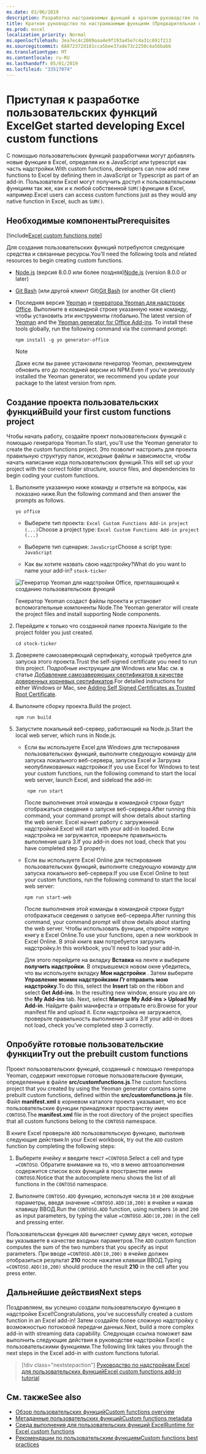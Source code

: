 ```yaml
---
ms.date: 03/06/2019
description: Разработка настраиваемых функций в кратком руководстве по Excel.
title: Краткое руководство по настраиваемым функциям (Предварительная версия)
ms.prod: excel
localization_priority: Normal
ms.openlocfilehash: 3ea7ec4c2089aaa4e9f193a45e7c4a31c691f213
ms.sourcegitcommit: 68872372d181cca5bee37ade73c2250c4a56bab6
ms.translationtype: MT
ms.contentlocale: ru-RU
ms.lasthandoff: 05/01/2019
ms.locfileid: "33517074"
---
```

# <a name="get-started-developing-excel-custom-functions"></a><span data-ttu-id="1a9bb-103">Приступая к разработке пользовательских функций Excel</span><span class="sxs-lookup"><span data-stu-id="1a9bb-103">Get started developing Excel custom functions</span></span>

<span data-ttu-id="1a9bb-104">С помощью пользовательских функций разработчики могут добавлять новые функции в Excel, определяя их в JavaScript или typescript как часть надстройки.</span><span class="sxs-lookup"><span data-stu-id="1a9bb-104">With custom functions, developers can now add new functions to Excel by defining them in JavaScript or Typescript as part of an add-in.</span></span> <span data-ttu-id="1a9bb-105">Пользователи Excel могут получить доступ к пользовательским функциям так же, как и к любой собственной `SUM()`функции в Excel, например.</span><span class="sxs-lookup"><span data-stu-id="1a9bb-105">Excel users can access custom functions just as they would any native function in Excel, such as `SUM()`.</span></span>

## <a name="prerequisites"></a><span data-ttu-id="1a9bb-106">Необходимые компоненты</span><span class="sxs-lookup"><span data-stu-id="1a9bb-106">Prerequisites</span></span>

[!include[Excel custom functions note](../includes/excel-custom-functions-note.md)]

<span data-ttu-id="1a9bb-107">Для создания пользовательских функций потребуются следующие средства и связанные ресурсы.</span><span class="sxs-lookup"><span data-stu-id="1a9bb-107">You'll need the following tools and related resources to begin creating custom functions.</span></span>

- <span data-ttu-id="1a9bb-108">[Node.js](https://nodejs.org/en/) (версия 8.0.0 или более поздняя)</span><span class="sxs-lookup"><span data-stu-id="1a9bb-108">[Node.js](https://nodejs.org/en/) (version 8.0.0 or later)</span></span>

- <span data-ttu-id="1a9bb-109">[Git Bash](https://git-scm.com/downloads) (или другой клиент Git)</span><span class="sxs-lookup"><span data-stu-id="1a9bb-109">[Git Bash](https://git-scm.com/downloads) (or another Git client)</span></span>

- <span data-ttu-id="1a9bb-110">Последняя версия [Yeoman](https://yeoman.io/) и [генератора Yeoman для надстроек Office](https://www.npmjs.com/package/generator-office). Выполните в командной строке указанную ниже команду, чтобы установить эти инструменты глобально.</span><span class="sxs-lookup"><span data-stu-id="1a9bb-110">The latest version of [Yeoman](https://yeoman.io/) and the [Yeoman generator for Office Add-ins](https://www.npmjs.com/package/generator-office). To install these tools globally, run the following command via the command prompt:</span></span>

    ```command&nbsp;line
    npm install -g yo generator-office
    ```

    > [!NOTE]
    > <span data-ttu-id="1a9bb-111">Даже если вы ранее установили генератор Yeoman, рекомендуем обновить его до последней версии из NPM.</span><span class="sxs-lookup"><span data-stu-id="1a9bb-111">Even if you've previously installed the Yeoman generator, we recommend you update your package to the latest version from npm.</span></span>

## <a name="build-your-first-custom-functions-project"></a><span data-ttu-id="1a9bb-112">Создание проекта пользовательских функций</span><span class="sxs-lookup"><span data-stu-id="1a9bb-112">Build your first custom functions project</span></span>

<span data-ttu-id="1a9bb-113">Чтобы начать работу, создайте проект пользовательских функций с помощью генератора Yeoman.</span><span class="sxs-lookup"><span data-stu-id="1a9bb-113">To start, you'll use the Yeoman generator to create the custom functions project.</span></span> <span data-ttu-id="1a9bb-114">Это позволит настроить для проекта правильную структуру папок, исходные файлы и зависимости, чтобы начать написание кода пользовательских функций.</span><span class="sxs-lookup"><span data-stu-id="1a9bb-114">This will set up your project with the correct folder structure, source files, and dependencies to begin coding your custom functions.</span></span>

1. <span data-ttu-id="1a9bb-115">Выполните указанную ниже команду и ответьте на вопросы, как показано ниже.</span><span class="sxs-lookup"><span data-stu-id="1a9bb-115">Run the following command and then answer the prompts as follows.</span></span>

    ```command&nbsp;line
    yo office
    ```

    - <span data-ttu-id="1a9bb-116">Выберите тип проекта: `Excel Custom Functions Add-in project (...)`</span><span class="sxs-lookup"><span data-stu-id="1a9bb-116">Choose a project type: `Excel Custom Functions Add-in project (...)`</span></span>

    - <span data-ttu-id="1a9bb-117">Выберите тип сценария: `JavaScript`</span><span class="sxs-lookup"><span data-stu-id="1a9bb-117">Choose a script type: `JavaScript`</span></span>

    - <span data-ttu-id="1a9bb-118">Как вы хотите назвать свою надстройку?</span><span class="sxs-lookup"><span data-stu-id="1a9bb-118">What do you want to name your add-in?</span></span> `stock-ticker`

    ![Генератор Yeoman для надстройки Office, приглашающий к созданию пользовательских функций](../images/12-10-fork-cf-pic.jpg)

    <span data-ttu-id="1a9bb-120">Генератор Yeoman создаст файлы проекта и установит вспомогательные компоненты Node.</span><span class="sxs-lookup"><span data-stu-id="1a9bb-120">The Yeoman generator will create the project files and install supporting Node components.</span></span>

2. <span data-ttu-id="1a9bb-121">Перейдите к только что созданной папке проекта.</span><span class="sxs-lookup"><span data-stu-id="1a9bb-121">Navigate to the project folder you just created.</span></span>

    ```command&nbsp;line
    cd stock-ticker
    ```

3. <span data-ttu-id="1a9bb-122">Доверяете самозаверяющий сертификату, который требуется для запуска этого проекта.</span><span class="sxs-lookup"><span data-stu-id="1a9bb-122">Trust the self-signed certificate you need to run this project.</span></span> <span data-ttu-id="1a9bb-123">Подробные инструкции для Windows или Mac см. в статье [Добавление самозаверяющих сертификатов в качестве доверенных корневых сертификатов](https://github.com/OfficeDev/generator-office/blob/master/src/docs/ssl.md).</span><span class="sxs-lookup"><span data-stu-id="1a9bb-123">For detailed instructions for either Windows or Mac, see [Adding Self Signed Certificates as Trusted Root Certificate](https://github.com/OfficeDev/generator-office/blob/master/src/docs/ssl.md).</span></span>  

4. <span data-ttu-id="1a9bb-124">Выполните сборку проекта.</span><span class="sxs-lookup"><span data-stu-id="1a9bb-124">Build the project.</span></span>

    ```command&nbsp;line
    npm run build
    ```

5. <span data-ttu-id="1a9bb-125">Запустите локальный веб-сервер, работающий на Node.js.</span><span class="sxs-lookup"><span data-stu-id="1a9bb-125">Start the local web server, which runs in Node.js.</span></span>

    - <span data-ttu-id="1a9bb-126">Если вы используете Excel для Windows для тестирования пользовательских функций, выполните следующую команду для запуска локального веб-сервера, запуска Excel и Загрузка неопубликованных надстройки:</span><span class="sxs-lookup"><span data-stu-id="1a9bb-126">If you use Excel for Windows to test your custom functions, run the following command to start the local web server, launch Excel, and sideload the add-in:</span></span>

        ```command&nbsp;line
         npm run start
        ```
        <span data-ttu-id="1a9bb-127">После выполнения этой команды в командной строки будут отображаться сведения о запуске веб-сервера.</span><span class="sxs-lookup"><span data-stu-id="1a9bb-127">After running this command, your command prompt will show details about starting the web server.</span></span> <span data-ttu-id="1a9bb-128">Excel начнет работу с загруженной надстройкой.</span><span class="sxs-lookup"><span data-stu-id="1a9bb-128">Excel will start with your add-in loaded.</span></span> <span data-ttu-id="1a9bb-129">Если надстройка не загружается, проверьте правильность выполнения шага 3.</span><span class="sxs-lookup"><span data-stu-id="1a9bb-129">If you add-in does not load, check that you have completed step 3 properly.</span></span>

    - <span data-ttu-id="1a9bb-130">Если вы используете Excel Online для тестирования пользовательских функций, выполните следующую команду для запуска локального веб-сервера:</span><span class="sxs-lookup"><span data-stu-id="1a9bb-130">If you use Excel Online to test your custom functions, run the following command to start the local web server:</span></span>

        ```command&nbsp;line
        npm run start-web
        ```

         <span data-ttu-id="1a9bb-131">После выполнения этой команды в командной строки будут отображаться сведения о запуске веб-сервера.</span><span class="sxs-lookup"><span data-stu-id="1a9bb-131">After running this command, your command prompt will show details about starting the web server.</span></span> <span data-ttu-id="1a9bb-132">Чтобы использовать функции, откройте новую книгу в Excel Online.</span><span class="sxs-lookup"><span data-stu-id="1a9bb-132">To use your functions, open a new workbook in Excel Online.</span></span> <span data-ttu-id="1a9bb-133">В этой книге вам потребуется загрузить надстройку.</span><span class="sxs-lookup"><span data-stu-id="1a9bb-133">In this workbook, you'll need to load your add-in.</span></span> 

        <span data-ttu-id="1a9bb-134">Для этого перейдите на вкладку **Вставка** на ленте и выберите **получить надстройки**. В открывшемся новом окне убедитесь, что вы используете вкладку **Мои надстройки** . Затем выберите **Управление моими надстройками _Гт_ отправить мою надстройку**.</span><span class="sxs-lookup"><span data-stu-id="1a9bb-134">To do this, select the **Insert** tab on the ribbon and select **Get Add-ins**. In the resulting new window, ensure you are on the **My Add-ins** tab. Next, select **Manage My Add-ins > Upload My Add-in**.</span></span> <span data-ttu-id="1a9bb-135">Найдите файл манифеста и отправьте его.</span><span class="sxs-lookup"><span data-stu-id="1a9bb-135">Browse for your manifest file and upload it.</span></span> <span data-ttu-id="1a9bb-136">Если надстройка не загружается, проверьте правильность выполнения шага 3.</span><span class="sxs-lookup"><span data-stu-id="1a9bb-136">If your add-in does not load, check you've completed step 3 correctly.</span></span>

## <a name="try-out-the-prebuilt-custom-functions"></a><span data-ttu-id="1a9bb-137">Опробуйте готовые пользовательские функции</span><span class="sxs-lookup"><span data-stu-id="1a9bb-137">Try out the prebuilt custom functions</span></span>

<span data-ttu-id="1a9bb-138">Проект пользовательских функций, созданный с помощью генератора Yeoman, содержит некоторые готовые пользовательские функции, определенные в файле **src/customfunctions.js**.</span><span class="sxs-lookup"><span data-stu-id="1a9bb-138">The custom functions project that you created by using the Yeoman generator contains some prebuilt custom functions, defined within the **src/customfunctions.js** file.</span></span> <span data-ttu-id="1a9bb-139">Файл **manifest.xml** в корневом каталоге проекта указывает, что все пользовательские функции принадлежат пространству имен `CONTOSO`.</span><span class="sxs-lookup"><span data-stu-id="1a9bb-139">The **manifest.xml** file in the root directory of the project specifies that all custom functions belong to the `CONTOSO` namespace.</span></span>

<span data-ttu-id="1a9bb-140">В книге Excel проверьте `ADD` пользовательскую функцию, выполнив следующие действия:</span><span class="sxs-lookup"><span data-stu-id="1a9bb-140">In your Excel workbook, try out the `ADD` custom function by completing the following steps:</span></span>

1. <span data-ttu-id="1a9bb-141">Выберите ячейку и введите текст `=CONTOSO`.</span><span class="sxs-lookup"><span data-stu-id="1a9bb-141">Select a cell and type `=CONTOSO`.</span></span> <span data-ttu-id="1a9bb-142">Обратите внимание на то, что в меню автозаполнения содержится список всех функций в пространстве имен `CONTOSO`.</span><span class="sxs-lookup"><span data-stu-id="1a9bb-142">Notice that the autocomplete menu shows the list of all functions in the `CONTOSO` namespace.</span></span>

2. <span data-ttu-id="1a9bb-143">Выполните `CONTOSO.ADD` функцию, используя числа `10` и `200` входные параметры, введя значение `=CONTOSO.ADD(10,200)` в ячейке и нажав клавишу ВВОД.</span><span class="sxs-lookup"><span data-stu-id="1a9bb-143">Run the `CONTOSO.ADD` function, using numbers `10` and `200` as input parameters, by typing the value `=CONTOSO.ADD(10,200)` in the cell and pressing enter.</span></span>

<span data-ttu-id="1a9bb-144">Пользовательская функция `ADD` вычисляет сумму двух чисел, которые вы указываете в качестве входных параметров.</span><span class="sxs-lookup"><span data-stu-id="1a9bb-144">The `ADD` custom function computes the sum of the two numbers that you specify as input parameters.</span></span> <span data-ttu-id="1a9bb-145">При вводе `=CONTOSO.ADD(10,200)` в ячейке должен отобразиться результат **210** после нажатия клавиши ВВОД.</span><span class="sxs-lookup"><span data-stu-id="1a9bb-145">Typing `=CONTOSO.ADD(10,200)` should produce the result **210** in the cell after you press enter.</span></span>

## <a name="next-steps"></a><span data-ttu-id="1a9bb-146">Дальнейшие действия</span><span class="sxs-lookup"><span data-stu-id="1a9bb-146">Next steps</span></span>

<span data-ttu-id="1a9bb-147">Поздравляем, вы успешно создали пользовательскую функцию в надстройке Excel!</span><span class="sxs-lookup"><span data-stu-id="1a9bb-147">Congratulations, you've successfully created a custom function in an Excel add-in!</span></span> <span data-ttu-id="1a9bb-148">Затем создайте более сложную надстройку с возможностью потоковой передачи данных.</span><span class="sxs-lookup"><span data-stu-id="1a9bb-148">Next, build a more complex add-in with streaming data capability.</span></span> <span data-ttu-id="1a9bb-149">Следующая ссылка поможет вам выполнить следующие действия в руководстве надстройки Excel с пользовательскими функциями.</span><span class="sxs-lookup"><span data-stu-id="1a9bb-149">The following link takes you through the next steps in the Excel add-in with custom functions tutorial.</span></span>

> [!div class="nextstepaction"]
> [<span data-ttu-id="1a9bb-150">Руководство по надстройкам Excel для пользовательских функций</span><span class="sxs-lookup"><span data-stu-id="1a9bb-150">Excel custom functions add-in tutorial</span></span>](../tutorials/excel-tutorial-create-custom-functions.md#create-a-custom-function-that-requests-data-from-the-web
)

## <a name="see-also"></a><span data-ttu-id="1a9bb-151">См. также</span><span class="sxs-lookup"><span data-stu-id="1a9bb-151">See also</span></span>

* [<span data-ttu-id="1a9bb-152">Обзор пользовательских функций</span><span class="sxs-lookup"><span data-stu-id="1a9bb-152">Custom functions overview</span></span>](../excel/custom-functions-overview.md)
* [<span data-ttu-id="1a9bb-153">Метаданные пользовательских функций</span><span class="sxs-lookup"><span data-stu-id="1a9bb-153">Custom functions metadata</span></span>](../excel/custom-functions-json.md)
* [<span data-ttu-id="1a9bb-154">Среда выполнения для пользовательских функций Excel</span><span class="sxs-lookup"><span data-stu-id="1a9bb-154">Runtime for Excel custom functions</span></span>](../excel/custom-functions-runtime.md)
* [<span data-ttu-id="1a9bb-155">Рекомендации по пользовательским функциям</span><span class="sxs-lookup"><span data-stu-id="1a9bb-155">Custom functions best practices</span></span>](../excel/custom-functions-best-practices.md)
